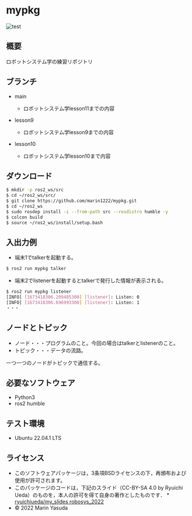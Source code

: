 # mypkg
![test](https://github.com/marin1222/mypkg/actions/workflows/test.yml/badge.svg)

## 概要
ロボットシステム学の練習リポジトリ



## ブランチ
* main
  * ロボットシステム学lesson11までの内容

* lesson9
  * ロボットシステム学lesson9までの内容

* lesson10
  * ロボットシステム学lesson10まで内容

## ダウンロード
```bash
$ mkdir -p ros2_ws/src
$ cd ~/ros2_ws/src/
$ git clone https://github.com/marin1222/mypkg.git
$ cd ~/ros2_ws
$ sudo rosdep install -i --from-path src --rosdistro humble -y
$ colcon build
$ source ~/ros2_ws/install/setup.bash
```
## 入出力例
* 端末1でtalkerを起動する。
```bash
$ ros2 run mypkg talker
```
* 端末2でlistenerを起動するとtalkerで発行した情報が表示される。
```bash
$ ros2 run mypkg listener
[INFO] [1673418306.209485300] [listener]: Listen: 0
[INFO] [1673418306.696993300] [listener]: Listen: 1
・・・
```

## ノードとトピック
* ノード・・・プログラムのこと。今回の場合はtalkerとlistenerのこと。
* トピック・・・データの流路。

一つ一つのノードがトピックで通信する。

## 必要なソフトウェア
* Python3
* ros2 humble

## テスト環境
* Ubuntu 22.04.1 LTS

## ライセンス
* このソフトウェアパッケージは，3条項BSDライセンスの下，再頒布および使用が許可されます。
* このパッケージのコードは，下記のスライド（CC-BY-SA 4.0 by Ryuichi Ueda）のものを，本人の許可を得て自身の著作としたものです．
      * [ryuichiueda/my_slides robosys_2022](https://github.com/ryuichiueda/my_slides/tree/master/robosys_2022)
* © 2022 Marin Yasuda
